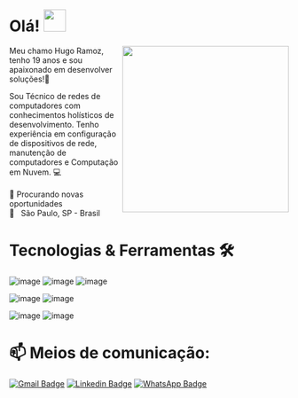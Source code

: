 # Olá! <img src="https://raw.githubusercontent.com/kaueMarques/kaueMarques/master/hi.gif" width="40px">

<img src="https://media.giphy.com/media/WUlplcMpOCEmTGBtBW/giphy.gif" width="300px" align="right">

Meu chamo Hugo Ramoz, tenho 19 anos e sou apaixonado em desenvolver soluções!💜

Sou Técnico de redes de computadores com conhecimentos holísticos de desenvolvimento. Tenho experiência em configuração de dispositivos de rede, manutenção de computadores e Computação em Nuvem. 💻
<br><br>
🔎 Procurando novas oportunidades <br>
 📍   São Paulo, SP - Brasil<br>



  
# Tecnologias & Ferramentas 🛠

![image](https://user-images.githubusercontent.com/78046279/126395601-e59ee0ac-e33d-4cb7-86e6-147794a8dc0b.png)
![image](https://user-images.githubusercontent.com/78046279/148461823-ee0b481f-9999-447d-9cf1-02e08d9a9dbf.png)
![image](https://user-images.githubusercontent.com/78046279/126395766-47c98fa3-8ab9-4c73-b95e-cf9bd83234a4.png)

![image](https://user-images.githubusercontent.com/78046279/124008175-85f89900-d9b2-11eb-84a0-af6596378c34.png)
![image](https://user-images.githubusercontent.com/78046279/126395744-c6eecdfe-7b47-423e-b8df-34d008816523.png)

![image](https://user-images.githubusercontent.com/78046279/126395578-828e97d3-05f4-4865-9647-3a4cb05c152f.png)
![image](https://user-images.githubusercontent.com/78046279/128557679-39abc14c-28bd-4c0b-985d-6c52fa1f155a.png)



# 📫 Meios de comunicação:
[![Gmail Badge](https://img.shields.io/badge/-Gmail-EA4335?style=for-the-badge&logo=Gmail&logoColor=white&link=mailto:hugoramoz37@gmail.com)](mailto:hugoramoz37@gmail.com/)
[![Linkedin Badge](https://img.shields.io/badge/LinkedIn-0077B5?style=for-the-badge&logo=linkedin&logoColor=white&link=https://www.linkedin.com/in/hugo-ramoz-234473221/)](https://www.linkedin.com/in/hugo-ramoz-234473221/)
[![WhatsApp Badge](https://img.shields.io/badge/WhatsApp-25D366?style=for-the-badge&logo=whatsapp&logoColor=white&link=https://api.whatsapp.com/send?phone=5511982815374)](https://api.whatsapp.com/send?phone=5511982815374)







<!---
hramoz99/hramoz99 is a ✨ special ✨ repository because its `README.md` (this file) appears on your GitHub profile.
You can click the Preview link to take a look at your changes.
--->

